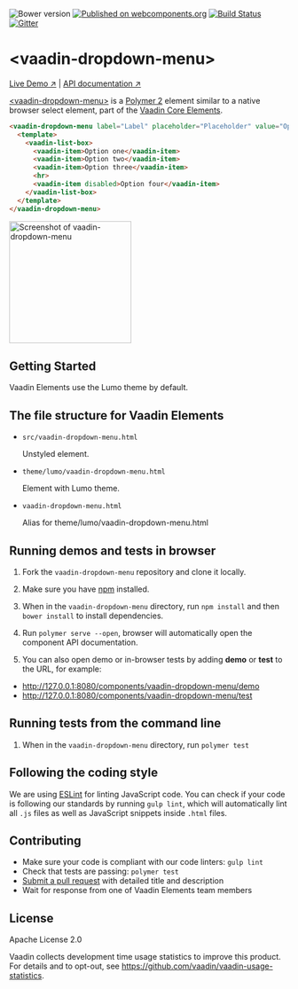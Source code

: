 ![Bower version](https://img.shields.io/bower/v/vaadin-dropdown-menu.svg)
[![Published on webcomponents.org](https://img.shields.io/badge/webcomponents.org-published-blue.svg)](https://www.webcomponents.org/element/vaadin/vaadin-dropdown-menu)
[![Build Status](https://travis-ci.org/vaadin/vaadin-dropdown-menu.svg?branch=master)](https://travis-ci.org/vaadin/vaadin-dropdown-menu)
[![Gitter](https://badges.gitter.im/Join%20Chat.svg)](https://gitter.im/vaadin/vaadin-core-elements?utm_source=badge&utm_medium=badge&utm_campaign=pr-badge)

# &lt;vaadin-dropdown-menu&gt;

[Live Demo ↗](https://vaadin.com/elements/vaadin-dropdown-menu/html-examples)
|
[API documentation ↗](https://vaadin.com/elements/vaadin-dropdown-menu/html-api)


[&lt;vaadin-dropdown-menu&gt;](https://vaadin.com/elements/vaadin-dropdown-menu) is a [Polymer 2](http://polymer-project.org) element similar to a native browser select element, part of the [Vaadin Core Elements](https://vaadin.com/elements).

<!--
```
<custom-element-demo height="425">
  <template>
    <script src="../webcomponentsjs/webcomponents-lite.js"></script>
    <link rel="import" href="vaadin-dropdown-menu.html">
    <next-code-block></next-code-block>
  </template>
</custom-element-demo>
```
-->
```html
<vaadin-dropdown-menu label="Label" placeholder="Placeholder" value="Option one">
  <template>
    <vaadin-list-box>
      <vaadin-item>Option one</vaadin-item>
      <vaadin-item>Option two</vaadin-item>
      <vaadin-item>Option three</vaadin-item>
      <hr>
      <vaadin-item disabled>Option four</vaadin-item>
    </vaadin-list-box>
  </template>
</vaadin-dropdown-menu>
```

[<img src="https://raw.githubusercontent.com/vaadin/vaadin-dropdown-menu/master/screenshot.gif" width="220" alt="Screenshot of vaadin-dropdown-menu">](https://vaadin.com/elements/vaadin-dropdown-menu)

## Getting Started

Vaadin Elements use the Lumo theme by default.

## The file structure for Vaadin Elements

- `src/vaadin-dropdown-menu.html`

  Unstyled element.

- `theme/lumo/vaadin-dropdown-menu.html`

  Element with Lumo theme.

- `vaadin-dropdown-menu.html`

  Alias for theme/lumo/vaadin-dropdown-menu.html

## Running demos and tests in browser

1. Fork the `vaadin-dropdown-menu` repository and clone it locally.

1. Make sure you have [npm](https://www.npmjs.com/) installed.

1. When in the `vaadin-dropdown-menu` directory, run `npm install` and then `bower install` to install dependencies.

1. Run `polymer serve --open`, browser will automatically open the component API documentation.

1. You can also open demo or in-browser tests by adding **demo** or **test** to the URL, for example:

  - http://127.0.0.1:8080/components/vaadin-dropdown-menu/demo
  - http://127.0.0.1:8080/components/vaadin-dropdown-menu/test


## Running tests from the command line

1. When in the `vaadin-dropdown-menu` directory, run `polymer test`


## Following the coding style

We are using [ESLint](http://eslint.org/) for linting JavaScript code. You can check if your code is following our standards by running `gulp lint`, which will automatically lint all `.js` files as well as JavaScript snippets inside `.html` files.


## Contributing

  - Make sure your code is compliant with our code linters: `gulp lint`
  - Check that tests are passing: `polymer test`
  - [Submit a pull request](https://www.digitalocean.com/community/tutorials/how-to-create-a-pull-request-on-github) with detailed title and description
  - Wait for response from one of Vaadin Elements team members


## License

Apache License 2.0

Vaadin collects development time usage statistics to improve this product. For details and to opt-out, see https://github.com/vaadin/vaadin-usage-statistics.

